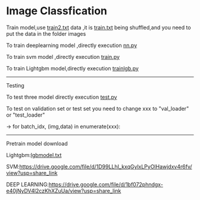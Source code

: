 # Image Classfication

Train model,use [train2.txt](https://github.com/Robert0831/Classfication/blob/main/train2.txt) data ,it is [train.txt](https://github.com/Robert0831/Classfication/blob/main/train.txt) being shuffled,and you need to put the data in the folder images

To train deeplearning  model ,directly execution [nn.py](https://github.com/Robert0831/Classfication/blob/main/nn.py)

To train svm model ,directly execution [train.py](https://github.com/Robert0831/Classfication/blob/main/train.py)

To train Lightgbm model,directly execution [trainlgb.py](https://github.com/Robert0831/Classfication/blob/main/trainlgb.py)

----------------------------------------------------------------------------
Testing

To test three model directly execution [test.py](https://github.com/Robert0831/Classfication/blob/main/test.py)

To test on validation set or test set you need to change xxx to "val_loader" or "test_loader"

->  for batch_idx, (img,data) in enumerate(xxx):

----------------------------------------------------------------------------

Pretrain model download

Lightgbm:[lgbmodel.txt](https://github.com/Robert0831/Classfication/blob/main/lgbmodel.txt)

SVM:https://drive.google.com/file/d/1D99LLhI_kxqGylxLPyOlHawjdxv4r6fv/view?usp=share_link

DEEP LEARNING:https://drive.google.com/file/d/1bf072phndgx-e40jNyDV4l2czKhXZuUa/view?usp=share_link
